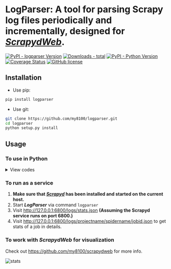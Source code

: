# LogParser: A tool for parsing Scrapy log files periodically and incrementally, designed for [*ScrapydWeb*](https://github.com/my8100/scrapydweb).

[![PyPI - logparser Version](https://img.shields.io/pypi/v/logparser.svg)](https://pypi.org/project/logparser/)
[![Downloads - total](https://pepy.tech/badge/logparser)](https://pepy.tech/project/logparser)
[![PyPI - Python Version](https://img.shields.io/pypi/pyversions/logparser.svg)](https://pypi.org/project/logparser/)
[![Coverage Status](https://coveralls.io/repos/github/my8100/logparser/badge.svg?branch=master)](https://coveralls.io/github/my8100/logparser?branch=master)
[![GitHub license](https://img.shields.io/github/license/my8100/logparser.svg)](https://github.com/my8100/logparser/blob/master/LICENSE)


## Installation
- Use pip:
```bash
pip install logparser
```

- Use git:
```bash
git clone https://github.com/my8100/logparser.git
cd logparser
python setup.py install
```

## Usage
### To use in Python
<details>
<summary>View codes</summary>

```python
In [1]: from logparser import parse

In [2]: log = """2018-10-23 18:28:34 [scrapy.utils.log] INFO: Scrapy 1.5.0 started (bot: demo)
   ...: 2018-10-23 18:29:41 [scrapy.statscollectors] INFO: Dumping Scrapy stats:
   ...: {'downloader/exception_count': 3,
   ...:  'downloader/exception_type_count/twisted.internet.error.TCPTimedOutError': 3,
   ...:  'downloader/request_bytes': 1336,
   ...:  'downloader/request_count': 7,
   ...:  'downloader/request_method_count/GET': 7,
   ...:  'downloader/response_bytes': 1669,
   ...:  'downloader/response_count': 4,
   ...:  'downloader/response_status_count/200': 2,
   ...:  'downloader/response_status_count/302': 1,
   ...:  'downloader/response_status_count/404': 1,
   ...:  'dupefilter/filtered': 1,
   ...:  'finish_reason': 'finished',
   ...:  'finish_time': datetime.datetime(2018, 10, 23, 10, 29, 41, 174719),
   ...:  'httperror/response_ignored_count': 1,
   ...:  'httperror/response_ignored_status_count/404': 1,
   ...:  'item_scraped_count': 2,
   ...:  'log_count/CRITICAL': 5,
   ...:  'log_count/DEBUG': 14,
   ...:  'log_count/ERROR': 5,
   ...:  'log_count/INFO': 75,
   ...:  'log_count/WARNING': 3,
   ...:  'offsite/domains': 1,
   ...:  'offsite/filtered': 1,
   ...:  'request_depth_max': 1,
   ...:  'response_received_count': 3,
   ...:  'retry/count': 2,
   ...:  'retry/max_reached': 1,
   ...:  'retry/reason_count/twisted.internet.error.TCPTimedOutError': 2,
   ...:  'scheduler/dequeued': 7,
   ...:  'scheduler/dequeued/memory': 7,
   ...:  'scheduler/enqueued': 7,
   ...:  'scheduler/enqueued/memory': 7,
   ...:  'start_time': datetime.datetime(2018, 10, 23, 10, 28, 35, 70938)}
   ...: 2018-10-23 18:29:42 [scrapy.core.engine] INFO: Spider closed (finished)"""

In [3]: odict = parse(log, headlines=1, taillines=1)

In [4]: odict
Out[4]:
OrderedDict([('head',
              '2018-10-23 18:28:34 [scrapy.utils.log] INFO: Scrapy 1.5.0 started (bot: demo)'),
             ('tail',
              '2018-10-23 18:29:42 [scrapy.core.engine] INFO: Spider closed (finished)'),
             ('first_log_time', '2018-10-23 18:28:34'),
             ('latest_log_time', '2018-10-23 18:29:42'),
             ('runtime', '0:01:08'),
             ('first_log_timestamp', 1540290514),
             ('latest_log_timestamp', 1540290582),
             ('datas', []),
             ('pages', 3),
             ('items', 2),
             ('latest_matches',
              {'telnet_console': '',
               'resuming_crawl': '',
               'latest_offsite': '',
               'latest_duplicate': '',
               'latest_crawl': '',
               'latest_scrape': '',
               'latest_item': '',
               'latest_stat': ''}),
             ('latest_crawl_timestamp', 0),
             ('latest_scrape_timestamp', 0),
             ('log_categories',
              {'critical_logs': {'count': 5, 'details': []},
               'error_logs': {'count': 5, 'details': []},
               'warning_logs': {'count': 3, 'details': []},
               'redirect_logs': {'count': 1, 'details': []},
               'retry_logs': {'count': 2, 'details': []},
               'ignore_logs': {'count': 1, 'details': []}}),
             ('shutdown_reason', 'N/A'),
             ('finish_reason', 'finished'),
             ('crawler_stats',
              OrderedDict([('source', 'log'),
                           ('last_update_time', '2018-10-23 18:29:41'),
                           ('last_update_timestamp', 1540290581),
                           ('downloader/exception_count', 3),
                           ('downloader/exception_type_count/twisted.internet.error.TCPTimedOutError',
                            3),
                           ('downloader/request_bytes', 1336),
                           ('downloader/request_count', 7),
                           ('downloader/request_method_count/GET', 7),
                           ('downloader/response_bytes', 1669),
                           ('downloader/response_count', 4),
                           ('downloader/response_status_count/200', 2),
                           ('downloader/response_status_count/302', 1),
                           ('downloader/response_status_count/404', 1),
                           ('dupefilter/filtered', 1),
                           ('finish_reason', 'finished'),
                           ('finish_time',
                            'datetime.datetime(2018, 10, 23, 10, 29, 41, 174719)'),
                           ('httperror/response_ignored_count', 1),
                           ('httperror/response_ignored_status_count/404', 1),
                           ('item_scraped_count', 2),
                           ('log_count/CRITICAL', 5),
                           ('log_count/DEBUG', 14),
                           ('log_count/ERROR', 5),
                           ('log_count/INFO', 75),
                           ('log_count/WARNING', 3),
                           ('offsite/domains', 1),
                           ('offsite/filtered', 1),
                           ('request_depth_max', 1),
                           ('response_received_count', 3),
                           ('retry/count', 2),
                           ('retry/max_reached', 1),
                           ('retry/reason_count/twisted.internet.error.TCPTimedOutError',
                            2),
                           ('scheduler/dequeued', 7),
                           ('scheduler/dequeued/memory', 7),
                           ('scheduler/enqueued', 7),
                           ('scheduler/enqueued/memory', 7),
                           ('start_time',
                            'datetime.datetime(2018, 10, 23, 10, 28, 35, 70938)')])),
             ('last_update_time', '2019-03-08 16:53:50'),
             ('last_update_timestamp', 1552035230),
             ('logparser_version', '0.8.1')])

In [5]: odict['runtime']
Out[5]: '0:01:08'

In [6]: odict['pages']
Out[6]: 3

In [7]: odict['items']
Out[7]: 2

In [8]: odict['finish_reason']
Out[8]: 'finished'
```

</details>

### To run as a service
1. **Make sure that [*Scrapyd*](https://github.com/scrapy/scrapyd) has been installed and started on the current host.**
2. Start ***LogParser*** via command `logparser`
3. Visit http://127.0.0.1:6800/logs/stats.json **(Assuming the Scrapyd service runs on port 6800.)**
4. Visit http://127.0.0.1:6800/logs/projectname/spidername/jobid.json to get stats of a job in details.

### To work with *ScrapydWeb* for visualization
Check out https://github.com/my8100/scrapydweb for more info.

![stats](https://raw.githubusercontent.com/my8100/files/master/scrapydweb/screenshots/stats.gif)
